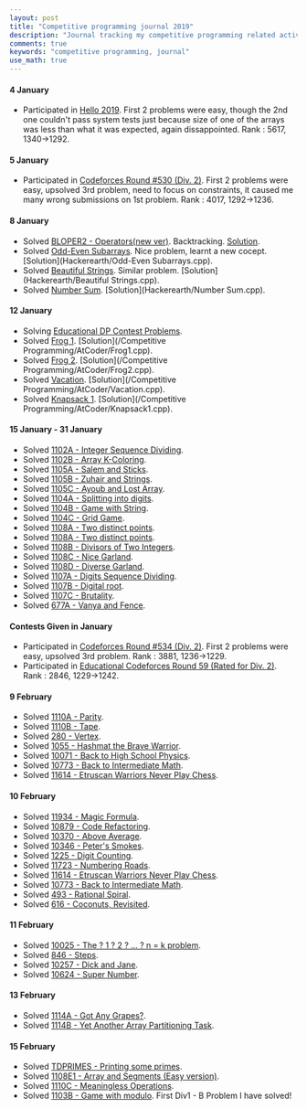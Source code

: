 ```yaml
---
layout: post
title: "Competitive programming journal 2019"
description: "Journal tracking my competitive programming related activities in 2019"
comments: true
keywords: "competitive programming, journal"
use_math: true
---
```


#### 4 January
* Participated in [Hello 2019](https://codeforces.com/contest/1097). First 2 problems were easy, though the 2nd one couldn't pass system tests just because size of one of the arrays was less than what it was expected, again dissappointed. Rank : 5617, 1340->1292.

#### 5 January
* Participated in [Codeforces Round #530 (Div. 2)](https://codeforces.com/contest/1099). First 2 problems were easy, upsolved 3rd problem, need to focus on constraints, it caused me many wrong submissions on 1st problem. Rank : 4017, 1292->1236.

#### 8 January
* Solved [BLOPER2 - Operators(new ver)](https://www.spoj.com/problems/BLOPER2/). Backtracking. [Solution](SPOJ/BLOPER2.cpp).
* Solved [Odd-Even Subarrays](https://www.hackerearth.com/practice/algorithms/dynamic-programming/introduction-to-dynamic-programming-1/practice-problems/algorithm/odd-even-subarrays-72ad69db/). Nice problem, learnt a new cocept. [Solution](Hackerearth/Odd-Even Subarrays.cpp).
* Solved [Beautiful Strings](https://www.hackerearth.com/practice/algorithms/sorting/quick-sort/practice-problems/algorithm/beautiful-strings-10/description/). Similar problem. [Solution](Hackerearth/Beautiful Strings.cpp).
* Solved [Number Sum](https://www.hackerearth.com/practice/algorithms/dynamic-programming/introduction-to-dynamic-programming-1/practice-problems/algorithm/abcd-26-81bc0a09/). [Solution](Hackerearth/Number Sum.cpp).

#### 12 January
* Solving [Educational DP Contest Problems](https://atcoder.jp/contests/dp/tasks). 
* Solved [Frog 1](https://atcoder.jp/contests/dp/tasks/dp_a). [Solution](/Competitive Programming/AtCoder/Frog1.cpp).
* Solved [Frog 2](https://atcoder.jp/contests/dp/tasks/dp_b). [Solution](/Competitive Programming/AtCoder/Frog2.cpp).
* Solved [Vacation](https://atcoder.jp/contests/dp/tasks/dp_c). [Solution](/Competitive Programming/AtCoder/Vacation.cpp).
* Solved [Knapsack 1](https://atcoder.jp/contests/dp/tasks/dp_d). [Solution](/Competitive Programming/AtCoder/Knapsack1.cpp).

#### 15 January - 31 January
* Solved [1102A - Integer Sequence Dividing](https://codeforces.com/problemset/problem/1102/A).
* Solved [1102B - Array K-Coloring](https://codeforces.com/contest/1102/problem/B).
* Solved [1105A - Salem and Sticks](https://codeforces.com/contest/1105/problem/A).
* Solved [1105B - Zuhair and Strings](https://codeforces.com/contest/1105/problem/B).
* Solved [1105C - Ayoub and Lost Array](https://codeforces.com/contest/1105/problem/C).
* Solved [1104A - Splitting into digits](https://codeforces.com/contest/1104/problem/A).
* Solved [1104B - Game with String](https://codeforces.com/contest/1104/problem/B).
* Solved [1104C - Grid Game](https://codeforces.com/contest/1104/problem/C).
* Solved [1108A - Two distinct points](https://codeforces.com/contest/1108/problem/A).
* Solved [1108A - Two distinct points](https://codeforces.com/contest/1108/problem/A).
* Solved [1108B - Divisors of Two Integers](https://codeforces.com/contest/1108/problem/B).
* Solved [1108C - Nice Garland](https://codeforces.com/contest/1108/problem/C).
* Solved [1108D - Diverse Garland](https://codeforces.com/contest/1108/problem/D).
* Solved [1107A - Digits Sequence Dividing](https://codeforces.com/contest/1107/problem/A).
* Solved [1107B - Digital root](https://codeforces.com/contest/1107/problem/B).
* Solved [1107C - Brutality](https://codeforces.com/contest/1107/problem/C).
* Solved [677A - Vanya and Fence](https://codeforces.com/contest/677/problem/A).

#### Contests Given in January
* Participated in [Codeforces Round #534 (Div. 2)](https://codeforces.com/contest/1104/standings/participant/22517205#p22517205). First 2 problems were easy, upsolved 3rd problem. Rank : 3881, 1236->1229.
* Participated in [Educational Codeforces Round 59 (Rated for Div. 2)](https://codeforces.com/contest/1107/standings/participant/22627700#p22627700). Rank : 2846, 1229->1242.

#### 9 February
* Solved [1110A - Parity](https://codeforces.com/contest/1110/problem/A).
* Solved [1110B - Tape](https://codeforces.com/contest/1110/problem/B).
* Solved [280 - Vertex](https://uva.onlinejudge.org/index.php?option=onlinejudge&page=show_problem&problem=216).
* Solved [1055 - Hashmat the Brave Warrior](https://uva.onlinejudge.org/index.php?option=com_onlinejudge&Itemid=8&page=show_problem&problem=996).
* Solved [10071 - Back to High School Physics](https://uva.onlinejudge.org/index.php?option=com_onlinejudge&Itemid=8&page=show_problem&problem=1012).
* Solved [10773 - Back to Intermediate Math](https://uva.onlinejudge.org/index.php?option=onlinejudge&page=show_problem&problem=1714).
* Solved [11614 - Etruscan Warriors Never Play Chess](https://uva.onlinejudge.org/index.php?option=com_onlinejudge&Itemid=8&page=show_problem&problem=2661).

#### 10 February
* Solved [11934 - Magic Formula](https://uva.onlinejudge.org/index.php?option=com_onlinejudge&Itemid=8&page=show_problem&category=&problem=3085&mosmsg=Submission+received+with+ID+22770317).
* Solved [10879 - Code Refactoring](https://uva.onlinejudge.org/index.php?option=com_onlinejudge&Itemid=8&page=show_problem&category=&problem=1820&mosmsg=Submission+received+with+ID+22770240).
* Solved [10370 - Above Average](https://uva.onlinejudge.org/index.php?option=onlinejudge&page=show_problem&problem=1311).
* Solved [10346 - Peter's Smokes](https://uva.onlinejudge.org/index.php?option=com_onlinejudge&Itemid=8&page=show_problem&problem=1287).
* Solved [1225 - Digit Counting](https://uva.onlinejudge.org/index.php?option=com_onlinejudge&Itemid=8&page=show_problem&problem=3666).
* Solved [11723 - Numbering Roads](https://uva.onlinejudge.org/index.php?option=com_onlinejudge&Itemid=8&page=show_problem&problem=2823).
* Solved [11614 - Etruscan Warriors Never Play Chess](https://uva.onlinejudge.org/index.php?option=com_onlinejudge&Itemid=8&page=show_problem&problem=2661).
* Solved [10773 - Back to Intermediate Math](https://uva.onlinejudge.org/index.php?option=onlinejudge&page=show_problem&problem=1714).
* Solved [493 - Rational Spiral](https://uva.onlinejudge.org/index.php?option=onlinejudge&page=show_problem&problem=434).
* Solved [616 - Coconuts, Revisited](https://uva.onlinejudge.org/index.php?option=onlinejudge&page=show_problem&problem=557).

#### 11 February
* Solved [10025 - The ? 1 ? 2 ? ... ? n = k problem](https://uva.onlinejudge.org/index.php?option=com_onlinejudge&Itemid=8&page=show_problem&problem=966).
* Solved [846 - Steps](https://uva.onlinejudge.org/index.php?option=com_onlinejudge&Itemid=8&page=show_problem&problem=787).
* Solved [10257 - Dick and Jane](https://uva.onlinejudge.org/index.php?option=com_onlinejudge&Itemid=8&category=14&page=show_problem&problem=1198).
* Solved [10624 - Super Number](https://uva.onlinejudge.org/index.php?option=com_onlinejudge&Itemid=8&page=show_problem&problem=1565).

#### 13 February
* Solved [1114A - Got Any Grapes?](https://codeforces.com/contest/1114/problem/A).
* Solved [1114B - Yet Another Array Partitioning Task](https://codeforces.com/contest/1114/problem/B).

#### 15 February
* Solved [TDPRIMES - Printing some primes](https://www.spoj.com/problems/TDPRIMES/).
* Solved [1108E1 - Array and Segments (Easy version)](https://codeforces.com/problemset/problem/1108/E1).
* Solved [1110C - Meaningless Operations](https://codeforces.com/problemset/problem/1110/C).
* Solved [1103B - Game with modulo](https://codeforces.com/problemset/problem/1103/B). First Div1 - B Problem I have solved!
